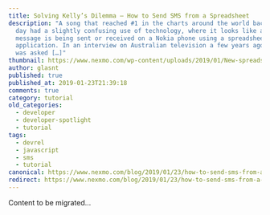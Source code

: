 ```yaml
---
title: Solving Kelly’s Dilemma – How to Send SMS from a Spreadsheet
description: "A song that reached #1 in the charts around the world back in the
  day had a slightly confusing use of technology, where it looks like a text
  message is being sent or received on a Nokia phone using a spreadsheet
  application. In an interview on Australian television a few years ago, Nelly
  was asked […]"
thumbnail: https://www.nexmo.com/wp-content/uploads/2019/01/New-spreadsheet-who-dis.png
author: glasnt
published: true
published_at: 2019-01-23T21:39:18
comments: true
category: tutorial
old_categories:
  - developer
  - developer-spotlight
  - tutorial
tags:
  - devrel
  - javascript
  - sms
  - tutorial
canonical: https://www.nexmo.com/blog/2019/01/23/how-to-send-sms-from-a-spreadsheet-dr
redirect: https://www.nexmo.com/blog/2019/01/23/how-to-send-sms-from-a-spreadsheet-dr
---
```

Content to be migrated...